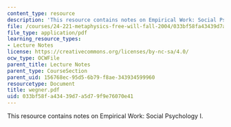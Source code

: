 ```yaml
---
content_type: resource
description: 'This resource contains notes on Empirical Work: Social Psychology I.'
file: /courses/24-221-metaphysics-free-will-fall-2004/033bf58fa43439d7a5d79f9e76070e41_wegner.pdf
file_type: application/pdf
learning_resource_types:
- Lecture Notes
license: https://creativecommons.org/licenses/by-nc-sa/4.0/
ocw_type: OCWFile
parent_title: Lecture Notes
parent_type: CourseSection
parent_uid: 156768ec-95d5-6b79-f8ae-343934599960
resourcetype: Document
title: wegner.pdf
uid: 033bf58f-a434-39d7-a5d7-9f9e76070e41
---
```

This resource contains notes on Empirical Work: Social Psychology I.
